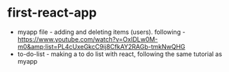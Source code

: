 # first-react-app
- myapp file - adding and deleting items (users). following - https://www.youtube.com/watch?v=OxIDLw0M-m0&amp;list=PL4cUxeGkcC9ij8CfkAY2RAGb-tmkNwQHG
- to-do-list - making a to do list with react, following the same tutorial as myapp
